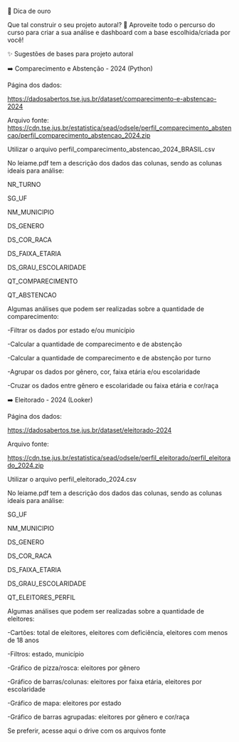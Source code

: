 🥇 Dica de ouro

Que tal construir o seu projeto autoral? 🥰 Aproveite todo o percurso do curso para criar a sua análise e dashboard com a base escolhida/criada por você! 



✨ Sugestões de bases para projeto autoral

➡️ Comparecimento e Abstenção - 2024 (Python)

Página dos dados:

https://dadosabertos.tse.jus.br/dataset/comparecimento-e-abstencao-2024

Arquivo fonte: https://cdn.tse.jus.br/estatistica/sead/odsele/perfil_comparecimento_abstencao/perfil_comparecimento_abstencao_2024.zip

Utilizar o arquivo perfil_comparecimento_abstencao_2024_BRASIL.csv



No leiame.pdf tem a descrição dos dados das colunas, sendo as colunas ideais para análise:

NR_TURNO

SG_UF

NM_MUNICIPIO

DS_GENERO

DS_COR_RACA

DS_FAIXA_ETARIA

DS_GRAU_ESCOLARIDADE

QT_COMPARECIMENTO

QT_ABSTENCAO



Algumas análises que podem ser realizadas sobre a quantidade de comparecimento:

-Filtrar os dados por estado e/ou município

-Calcular a quantidade de comparecimento e de abstenção

-Calcular a quantidade de comparecimento e de abstenção por turno

-Agrupar os dados por gênero, cor, faixa etária e/ou escolaridade

-Cruzar os dados entre gênero e escolaridade ou faixa etária e cor/raça



➡️  Eleitorado - 2024 (Looker)

Página dos dados:

https://dadosabertos.tse.jus.br/dataset/eleitorado-2024

Arquivo fonte:

https://cdn.tse.jus.br/estatistica/sead/odsele/perfil_eleitorado/perfil_eleitorado_2024.zip

Utilizar o arquivo perfil_eleitorado_2024.csv



No leiame.pdf tem a descrição dos dados das colunas, sendo as colunas ideais para análise:

SG_UF

NM_MUNICIPIO

DS_GENERO

DS_COR_RACA

DS_FAIXA_ETARIA

DS_GRAU_ESCOLARIDADE

QT_ELEITORES_PERFIL



Algumas análises que podem ser realizadas sobre a quantidade de eleitores:

-Cartões: total de eleitores, eleitores com deficiência, eleitores com menos de 18 anos

-Filtros: estado, município

-Gráfico de pizza/rosca: eleitores por gênero

-Gráfico de barras/colunas: eleitores por faixa etária, eleitores por escolaridade

-Gráfico de mapa: eleitores por estado

-Gráfico de barras agrupadas: eleitores por gênero e cor/raça



Se preferir, acesse aqui o drive com os arquivos fonte
